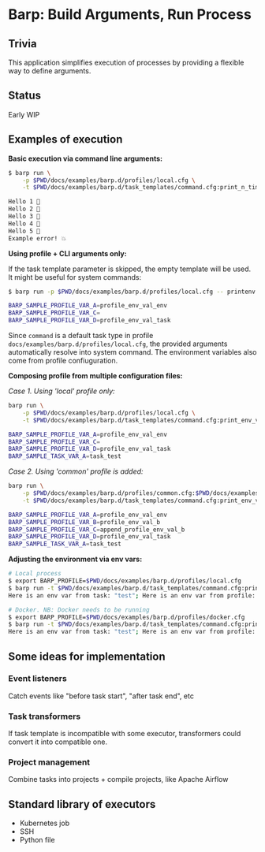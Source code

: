 # Barp: Build Arguments, Run Process

## Trivia

This application simplifies execution of processes by providing a flexible way to define arguments.

## Status

Early WIP

## Examples of execution

__Basic execution via command line arguments:__

```bash
$ barp run \
    -p $PWD/docs/examples/barp.d/profiles/local.cfg \
    -t $PWD/docs/examples/barp.d/task_templates/command.cfg:print_n_times

Hello 1 🚀
Hello 2 🚀
Hello 3 🚀
Hello 4 🚀
Hello 5 🚀
Example error! 💥
```

__Using profile + CLI arguments only:__

If the task template parameter is skipped, the empty template will be used.
It might be useful for system commands:

```bash
$ barp run -p $PWD/docs/examples/barp.d/profiles/local.cfg -- printenv | grep BARP

BARP_SAMPLE_PROFILE_VAR_A=profile_env_val_env
BARP_SAMPLE_PROFILE_VAR_C=
BARP_SAMPLE_PROFILE_VAR_D=profile_env_val_task
```
Since `command` is a default task type in profile `docs/examples/barp.d/profiles/local.cfg`,
the provided arguments automatically resolve into system command.
The environment variables also come from profile confiuguration.

__Composing profile from multiple configuration files:__

_Case 1. Using 'local' profile only:_

```bash
barp run \
    -p $PWD/docs/examples/barp.d/profiles/local.cfg \
    -t $PWD/docs/examples/barp.d/task_templates/command.cfg:print_env_vars

BARP_SAMPLE_PROFILE_VAR_A=profile_env_val_env
BARP_SAMPLE_PROFILE_VAR_C=
BARP_SAMPLE_PROFILE_VAR_D=profile_env_val_task
BARP_SAMPLE_TASK_VAR_A=task_test
```

_Case 2. Using 'common' profile is added:_

```bash
barp run \
    -p $PWD/docs/examples/barp.d/profiles/common.cfg:$PWD/docs/examples/barp.d/profiles/local.cfg \
    -t $PWD/docs/examples/barp.d/task_templates/command.cfg:print_env_vars

BARP_SAMPLE_PROFILE_VAR_A=profile_env_val_env
BARP_SAMPLE_PROFILE_VAR_B=profile_env_val_b
BARP_SAMPLE_PROFILE_VAR_C=append_profile_env_val_b
BARP_SAMPLE_PROFILE_VAR_D=profile_env_val_task
BARP_SAMPLE_TASK_VAR_A=task_test
```

__Adjusting the environment via env vars:__

```bash
# Local process
$ export BARP_PROFILE=$PWD/docs/examples/barp.d/profiles/local.cfg
$ barp run -t $PWD/docs/examples/barp.d/task_templates/command.cfg:print_env_vars
Here is an env var from task: "test"; Here is an env var from profile: "abc"

# Docker. NB: Docker needs to be running
$ export BARP_PROFILE=$PWD/docs/examples/barp.d/profiles/docker.cfg
$ barp run -t $PWD/docs/examples/barp.d/task_templates/command.cfg:print_env_vars
Here is an env var from task: "test"; Here is an env var from profile: "abc_docker"
```

## Some ideas for implementation

### Event listeners

Catch events like "before task start", "after task end", etc

### Task transformers

If task template is incompatible with some executor, transformers could convert it into compatible one.

### Project management

Combine tasks into projects + compile projects, like Apache Airflow

## Standard library of executors

- Kubernetes job
- SSH
- Python file
